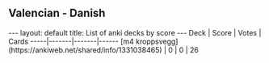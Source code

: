 <h2>Valencian  -  Danish</h2>
---
layout: default
title: List of anki decks by score
---
Deck | Score | Votes | Cards
-----|-------|-------|------
[m4 kroppsvegg](https://ankiweb.net/shared/info/1331038465) | 0 | 0 | 26
